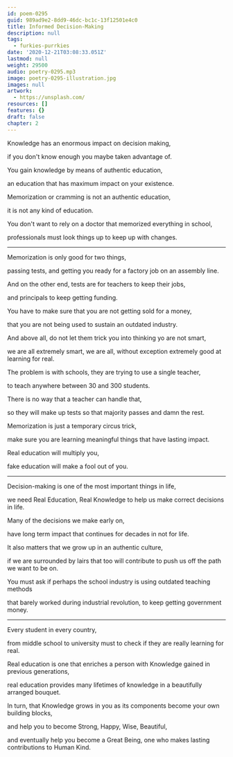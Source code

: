 ```yaml
---
id: poem-0295
guid: 989ad9e2-8dd9-46dc-bc1c-13f12501e4c0
title: Informed Decision-Making
description: null
tags:
  - furkies-purrkies
date: '2020-12-21T03:08:33.051Z'
lastmod: null
weight: 29500
audio: poetry-0295.mp3
image: poetry-0295-illustration.jpg
images: null
artwork:
  - https://unsplash.com/
resources: []
features: {}
draft: false
chapter: 2
---
```


Knowledge has an enormous impact on decision making,

if you don't know enough you maybe taken advantage of.

You gain knowledge by means of authentic education,

an education that has maximum impact on your existence.

Memorization or cramming is not an authentic education,

it is not any kind of education.

You don't want to rely on a doctor that memorized everything in school,

professionals must look things up to keep up with changes.

---

Memorization is only good for two things,

passing tests, and getting you ready for a factory job on an assembly line.

And on the other end, tests are for teachers to keep their jobs,

and principals to keep getting funding.

You have to make sure that you are not getting sold for a money,

that you are not being used to sustain an outdated industry.

And above all, do not let them trick you into thinking yo are not smart,

we are all extremely smart, we are all, without exception extremely good at learning for real.

The problem is with schools, they are trying to use a single teacher,

to teach anywhere between 30 and 300 students.

There is no way that a teacher can handle that,

so they will make up tests so that majority passes and damn the rest.

Memorization is just a temporary circus trick,

make sure you are learning meaningful things that have lasting impact.

Real education will multiply you,

fake education will make a fool out of you.

---

Decision-making is one of the most important things in life,

we need Real Education, Real Knowledge to help us make correct decisions in life.

Many of the decisions we make early on,

have long term impact that continues for decades in not for life.

It also matters that we grow up in an authentic culture,

if we are surrounded by lairs that too will contribute to push us off the path we want to be on.

You must ask if perhaps the school industry is using outdated teaching methods

that barely worked during industrial revolution, to keep getting government money.

---

Every student in every country,

from middle school to university must to check if they are really learning for real.

Real education is one that enriches a person with Knowledge gained in previous generations,

real education provides many lifetimes of knowledge in a beautifully arranged bouquet.

In turn, that Knowledge grows in you as its components become your own building blocks,

and help you to become Strong, Happy, Wise, Beautiful,

and eventually help you become a Great Being, one who makes lasting contributions to Human Kind.

